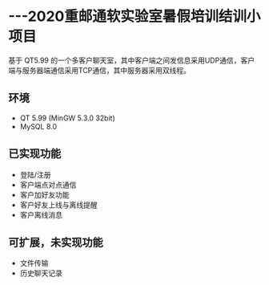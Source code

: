 # ---2020重邮通软实验室暑假培训结训小项目
基于 QT5.99 的一个多客户聊天室，其中客户端之间发信息采用UDP通信，客户端与服务器端通信采用TCP通信，其中服务器采用双线程。

## 环境
- QT 5.99 (MinGW 5.3.0 32bit)
- MySQL 8.0

## 已实现功能
- 登陆/注册
- 客户端点对点通信
- 客户加好友功能
- 客户好友上线与离线提醒
- 客户离线消息

## 可扩展，未实现功能
- 文件传输
- 历史聊天记录
